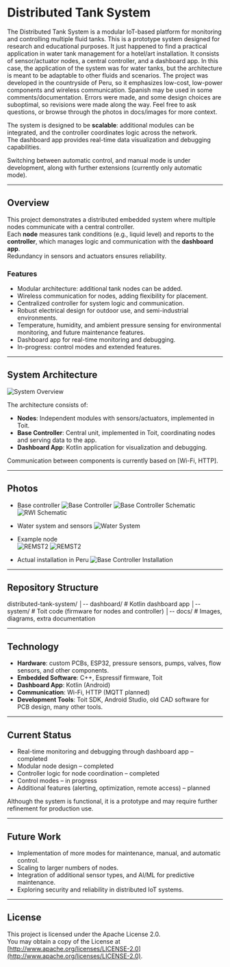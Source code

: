 # Distributed Tank System

The Distributed Tank System is a modular IoT-based platform for monitoring and controlling multiple fluid tanks. This is a prototype system designed for research and educational purposes. It just happened to find a practical application in water tank management for a hotel/art installation.
It consists of sensor/actuator nodes, a central controller, and a dashboard app. In this case, the application of the system was for water tanks, but the architecture is meant to be adaptable to other fluids and scenarios.
The project was developed in the countryside of Peru, so it emphasizes low-cost, low-power components and wireless communication. Spanish may be used in some comments/documentation.
Errors were made, and some design choices are suboptimal, so revisions were made along the way. Feel free to ask questions, or browse through the photos in docs/images for more context.

The system is designed to be **scalable**: additional modules can be integrated, and the controller coordinates logic across the network.  
The dashboard app provides real-time data visualization and debugging capabilities.

Switching between automatic control, and manual mode is under development, along with further extensions (currently only automatic mode).

---

## Overview

This project demonstrates a distributed embedded system where multiple nodes communicate with a central controller.  
Each **node** measures tank conditions (e.g., liquid level) and reports to the **controller**, which manages logic and communication with the **dashboard app**.  
Redundancy in sensors and actuators ensures reliability.

### Features
- Modular architecture: additional tank nodes can be added.
- Wireless communication for nodes, adding flexibility for placement.
- Centralized controller for system logic and communication.  
- Robust electrical design for outdoor use, and semi-industrial environments.
- Temperature, humidity, and ambient pressure sensing for environmental monitoring, and future maintenance features.
- Dashboard app for real-time monitoring and debugging.  
- In-progress: control modes and extended features.  

---

## System Architecture

![System Overview](docs/images/functional-schema-revised.jpeg)

The architecture consists of:
- **Nodes**: Independent modules with sensors/actuators, implemented in Toit.  
- **Base Controller**: Central unit, implemented in Toit, coordinating nodes and serving data to the app.  
- **Dashboard App**: Kotlin application for visualization and debugging.  

Communication between components is currently based on [Wi-Fi, HTTP].

---

## Photos

- Base controller
![Base Controller](docs/images/base1_working.jpeg)
![Base Controller Schematic](docs/images/base-schematic-revised.jpeg)
![RWI Schematic](docs/images/rwi-schematic2.jpeg)

- Water system and sensors
![Water System](docs/images/fluid-system-labeled.jpeg)

- Example node  
![REMST2](docs/images/remst2-working.jpeg)
![REMST2](docs/images/remst2-schematic-revised.jpeg)

- Actual installation in Peru
![Base Controller Installation](docs/images/installation1.jpeg)

---

## Repository Structure

distributed-tank-system/
│-- dashboard/ # Kotlin dashboard app
│-- system/ # Toit code (firmware for nodes and controller)
│-- docs/ # Images, diagrams, extra documentation

---

## Technology

- **Hardware**: custom PCBs, ESP32, pressure sensors, pumps, valves, flow sensors, and other components.
- **Embedded Software**: C++, Espressif firmware, Toit  
- **Dashboard App**: Kotlin (Android)  
- **Communication**: Wi-Fi, HTTP (MQTT planned)
- **Development Tools**: Toit SDK, Android Studio, old CAD software for PCB design, many other tools.

---

## Current Status

- Real-time monitoring and debugging through dashboard app – completed  
- Modular node design – completed  
- Controller logic for node coordination – completed  
- Control modes – in progress  
- Additional features (alerting, optimization, remote access) – planned  

Although the system is functional, it is a prototype and may require further refinement for production use.

---

## Future Work

- Implementation of more modes for maintenance, manual, and automatic control.
- Scaling to larger numbers of nodes.  
- Integration of additional sensor types, and AI/ML for predictive maintenance.
- Exploring security and reliability in distributed IoT systems.  

---

## License

This project is licensed under the Apache License 2.0.  
You may obtain a copy of the License at [http://www.apache.org/licenses/LICENSE-2.0](http://www.apache.org/licenses/LICENSE-2.0).

